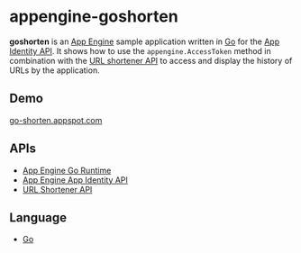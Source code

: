 appengine-goshorten
===================

**goshorten** is an [App Engine][0] sample application written in
[Go][4] for the [App Identity API][2]. It shows how to use the
`appengine.AccessToken` method in combination with the [URL shortener
API][3] to access and display the history of URLs by the application.

## Demo

[go-shorten.appspot.com][5]

## APIs
- [App Engine Go Runtime][1]
- [App Engine App Identity API][2]
- [URL Shortener API][3]

## Language
- [Go][4]

[0]: https://developers.google.com/appengine
[1]: https://developers.google.com/appengine/docs/go/overview
[2]: https://developers.google.com/appengine/docs/go/reference#AccessToken
[3]: https://developers.google.com/url-shortener/
[4]: http://golang.org
[5]: https://go-serviceaccount.appspot.com/
